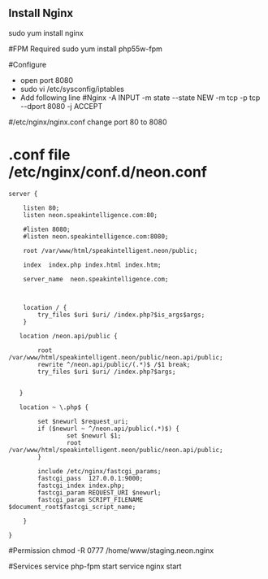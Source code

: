Install Nginx
----
sudo yum install nginx

#FPM Required
sudo yum install php55w-fpm

#Configure
 * open port 8080
 * sudo vi /etc/sysconfig/iptables
 * Add following line 
        #Nginx
        -A INPUT -m state --state NEW -m tcp -p tcp --dport 8080 -j ACCEPT

#/etc/nginx/nginx.conf
change port 80 to 8080


# .conf file /etc/nginx/conf.d/neon.conf

```` 
server {

    listen 80;
    listen neon.speakintelligence.com:80;
    
    #listen 8080;
    #listen neon.speakintelligence.com:8080;

    root /var/www/html/speakintelligent.neon/public;

    index  index.php index.html index.htm;

    server_name  neon.speakintelligence.com;



    location / {
        try_files $uri $uri/ /index.php?$is_args$args;
    }

   location /neon.api/public {

        root /var/www/html/speakintelligent.neon/public/neon.api/public;
        rewrite ^/neon.api/public/(.*)$ /$1 break;
        try_files $uri $uri/ /index.php?$args;


   }

   location ~ \.php$ {

        set $newurl $request_uri;
        if ($newurl ~ ^/neon.api/public(.*)$) {
                set $newurl $1;
                root /var/www/html/speakintelligent.neon/public/neon.api/public;
        }

        include /etc/nginx/fastcgi_params;
        fastcgi_pass  127.0.0.1:9000;
        fastcgi_index index.php;
        fastcgi_param REQUEST_URI $newurl;
        fastcgi_param SCRIPT_FILENAME $document_root$fastcgi_script_name;

    }

}
````
 
#Permission
chmod -R 0777 /home/www/staging.neon.nginx

#Services
service php-fpm start
service nginx start

